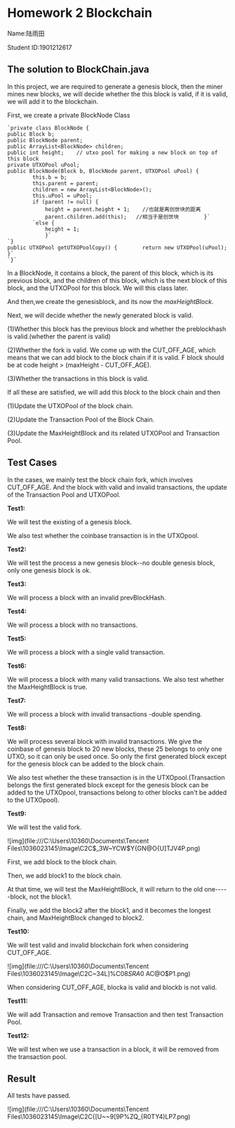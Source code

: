# Homework 2    Blockchain

Name:陆雨田

Student ID:1901212617

## The solution to BlockChain.java

In this project, we are required to generate a genesis block, then the miner mines new blocks,  we will decide whether the this block is valid, if it is valid, we will add it to the blockchain.

First, we create a private BlockNode Class

```
`private class BlockNode {    
public Block b;    
public BlockNode parent;    
public ArrayList<BlockNode> children;    
public int height;    // utxo pool for making a new block on top of this block    
private UTXOPool uPool;    
public BlockNode(Block b, BlockNode parent, UTXOPool uPool) {        
        this.b = b;        
        this.parent = parent;        
        children = new ArrayList<BlockNode>();        
        this.uPool = uPool;        
        if (parent != null) {            
            height = parent.height + 1;    //也就是离创世块的距离            
            parent.children.add(this);   //相当于是创世块        }` 
        `else {            
        	height = 1;        
        	}`
`}    
public UTXOPool getUTXOPoolCopy() {        return new UTXOPool(uPool);    }`
`}`
```

In a BlockNode, it contains a block, the parent of this block, which is its previous block, and the children of this block, which is the next block of this block, and the UTXOPool for this block. We will this class later.

And then,we create the genesisblock, and its now the *maxHeightBlock*.

Next, we will decide whether the newly generated block is valid.

(1)Whether this block has the previous block and whether the preblockhash is valid.(whether the parent is valid)

(2)Whether the fork is valid. We come up with the CUT_OFF_AGE, which means that we can add block to the block chain if it is valid. F block should be at code height > (maxHeight - CUT_OFF_AGE).

(3)Whether the transactions in this block is valid.

If all these are satisfied, we will add this block to the block chain and then

(1)Update the UTXOPool of the block chain.

(2)Update the Transaction Pool of the Block Chain.

(3)Update the MaxHeightBlock and its related UTXOPool and Transaction Pool.

## Test Cases

In the cases, we mainly test the block chain fork, which involves CUT_OFF_AGE. And the block with valid and invalid transactions, the update of the Transaction Pool and UTXOPool.

**Test1:**

We will test the existing of a genesis block.

We also test whether the coinbase transaction is in the UTXOpool.

**Test2:**

We will test the process a new genesis block--no double genesis block, only one genesis block is ok.

**Test3:**

We will process a block with an invalid prevBlockHash.

**Test4:**

We will process a block with no transactions.

**Test5:**

We will process a block with a single valid transaction.

**Test6:**

We will process a block with many valid transactions. We also test whether the MaxHeightBlock is true.

**Test7:**

We will process a block with invalid transactions -double spending.

**Test8:**

We will process several block with invalid transactions. We give the coinbase of genesis block to 20 new blocks, these 25 belongs to only one UTXO, so it can only be used once. So only the first generated block except for the genesis block can be added to the block chain.

We also test  whether the these transaction is in the UTXOpool.(Transaction belongs the first generated block except for the genesis block can be added to the UTXOpool, transactions belong to other blocks can't be added to the UTXOpool).

**Test9:**

We will test the valid fork.

![img](file:///C:\Users\10360\Documents\Tencent Files\1036023145\Image\C2C\$_3W~YCW$Y{GN@O{U]TJV4P.png)

First, we add block to the block chain.

Then, we add block1 to the block chain.

At that time, we will test the MaxHeightBlock, it will return to the old one-----block, not the block1.

Finally, we add the block2 after the block1, and it becomes the longest chain, and MaxHeightBlock changed to block2.

**Test10:**

We will test valid and invalid blockchain fork when considering CUT_OFF_AGE.

![img](file:///C:\Users\10360\Documents\Tencent Files\1036023145\Image\C2C\~34L]%C0$8SRA0~$AC@O$P1.png)

When considering CUT_OFF_AGE, blocka is valid and blockb is not valid.

**Test11:**

We will add Transaction and remove Transaction and then test Transaction Pool.

**Test12:**

We will test when we use a transaction in a block, it will be removed from the transaction pool.

## Result

All tests have passed.

![img](file:///C:\Users\10360\Documents\Tencent Files\1036023145\Image\C2C\{[U~~9[9P%ZQ_{R0TY4)LP7.png)

